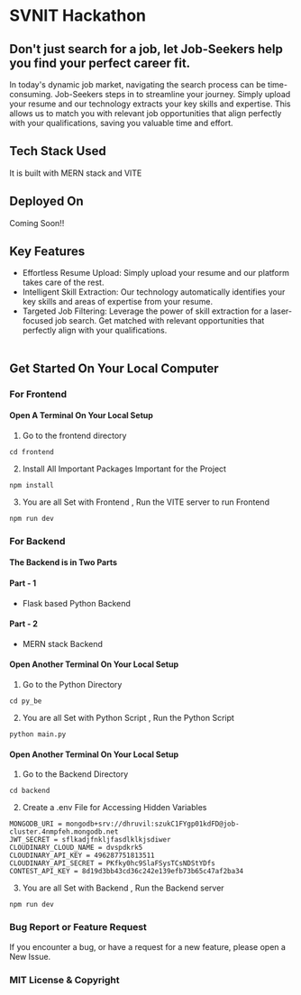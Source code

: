 # SVNIT Hackathon
## Don't just search for a job, let Job-Seekers help you find your perfect career fit.

In today's dynamic job market, navigating the search process can be time-consuming. Job-Seekers steps in to streamline your journey. Simply upload your resume and our technology extracts your key skills and expertise. This allows us to match you with relevant job opportunities that align perfectly with your qualifications, saving you valuable time and effort.

## Tech Stack Used
It is built with MERN stack and VITE

## Deployed On
Coming Soon!!
## Key Features
* Effortless Resume Upload: Simply upload your resume and our platform takes care of the rest.
* Intelligent Skill Extraction: Our technology automatically identifies your key skills and areas of expertise from your resume.
* Targeted Job Filtering: Leverage the power of skill extraction for a laser-focused job search. Get matched with relevant opportunities that perfectly align with your qualifications.
<br><br>
## Get Started On Your Local Computer
### For Frontend

#### Open A Terminal On Your Local Setup
1. Go to the frontend directory
```
cd frontend
```
2. Install All Important Packages Important for the Project
```
npm install
```
3. You are all Set with Frontend , Run the VITE server to run Frontend
```
npm run dev
```

### For Backend
#### The Backend is in Two Parts
#### Part - 1 
* Flask based Python Backend
#### Part - 2 
* MERN stack Backend



#### Open Another Terminal On Your Local Setup
1. Go to the Python Directory
```
cd py_be
```
2. You are all Set with Python Script , Run the Python Script
```
python main.py
```


#### Open Another Terminal On Your Local Setup
1. Go to the Backend Directory
```
cd backend
```
2. Create a .env File for Accessing Hidden Variables
```
MONGODB_URI = mongodb+srv://dhruvil:szukC1FYgp01kdFD@job-cluster.4nmpfeh.mongodb.net
JWT_SECRET = sflkadjfnkljfasdlklkjsdiwer
CLOUDINARY_CLOUD_NAME = dvspdkrk5
CLOUDINARY_API_KEY = 496287751813511
CLOUDINARY_API_SECRET = PKfky0hc9SlaFSysTCsNDStYDfs
CONTEST_API_KEY = 8d19d3bb43cd36c242e139efb73b65c47af2ba34
```
3. You are all Set with Backend , Run the Backend server
```
npm run dev
```

### Bug Report or Feature Request
If you encounter a bug, or have a request for a new feature, please open a New Issue.

### MIT License & Copyright
